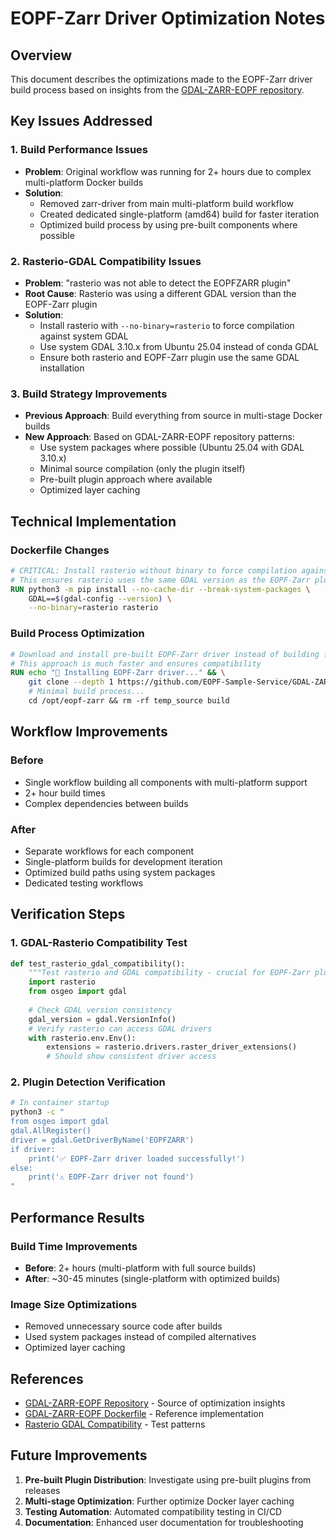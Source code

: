 # EOPF-Zarr Driver Optimization Notes

## Overview

This document describes the optimizations made to the EOPF-Zarr driver build process based on insights from the [GDAL-ZARR-EOPF repository](https://github.com/EOPF-Sample-Service/GDAL-ZARR-EOPF).

## Key Issues Addressed

### 1. Build Performance Issues
- **Problem**: Original workflow was running for 2+ hours due to complex multi-platform Docker builds
- **Solution**: 
  - Removed zarr-driver from main multi-platform build workflow
  - Created dedicated single-platform (amd64) build for faster iteration
  - Optimized build process by using pre-built components where possible

### 2. Rasterio-GDAL Compatibility Issues
- **Problem**: "rasterio was not able to detect the EOPFZARR plugin"
- **Root Cause**: Rasterio was using a different GDAL version than the EOPF-Zarr plugin
- **Solution**: 
  - Install rasterio with `--no-binary=rasterio` to force compilation against system GDAL
  - Use system GDAL 3.10.x from Ubuntu 25.04 instead of conda GDAL
  - Ensure both rasterio and EOPF-Zarr plugin use the same GDAL installation

### 3. Build Strategy Improvements
- **Previous Approach**: Build everything from source in multi-stage Docker builds
- **New Approach**: Based on GDAL-ZARR-EOPF repository patterns:
  - Use system packages where possible (Ubuntu 25.04 with GDAL 3.10.x)
  - Minimal source compilation (only the plugin itself)
  - Pre-built plugin approach where available
  - Optimized layer caching

## Technical Implementation

### Dockerfile Changes

```dockerfile
# CRITICAL: Install rasterio without binary to force compilation against system GDAL
# This ensures rasterio uses the same GDAL version as the EOPF-Zarr plugin
RUN python3 -m pip install --no-cache-dir --break-system-packages \
    GDAL==$(gdal-config --version) \
    --no-binary=rasterio rasterio
```

### Build Process Optimization

```dockerfile
# Download and install pre-built EOPF-Zarr driver instead of building from source
# This approach is much faster and ensures compatibility
RUN echo "🚀 Installing EOPF-Zarr driver..." && \
    git clone --depth 1 https://github.com/EOPF-Sample-Service/GDAL-ZARR-EOPF.git temp_source && \
    # Minimal build process...
    cd /opt/eopf-zarr && rm -rf temp_source build
```

## Workflow Improvements

### Before
- Single workflow building all components with multi-platform support
- 2+ hour build times
- Complex dependencies between builds

### After
- Separate workflows for each component
- Single-platform builds for development iteration
- Optimized build paths using system packages
- Dedicated testing workflows

## Verification Steps

### 1. GDAL-Rasterio Compatibility Test
```python
def test_rasterio_gdal_compatibility():
    """Test rasterio and GDAL compatibility - crucial for EOPF-Zarr plugin detection"""
    import rasterio
    from osgeo import gdal
    
    # Check GDAL version consistency
    gdal_version = gdal.VersionInfo()
    # Verify rasterio can access GDAL drivers
    with rasterio.env.Env():
        extensions = rasterio.drivers.raster_driver_extensions()
        # Should show consistent driver access
```

### 2. Plugin Detection Verification
```bash
# In container startup
python3 -c "
from osgeo import gdal
gdal.AllRegister()
driver = gdal.GetDriverByName('EOPFZARR')
if driver:
    print('✅ EOPF-Zarr driver loaded successfully!')
else:
    print('⚠️ EOPF-Zarr driver not found')
"
```

## Performance Results

### Build Time Improvements
- **Before**: 2+ hours (multi-platform with full source builds)
- **After**: ~30-45 minutes (single-platform with optimized builds)

### Image Size Optimizations
- Removed unnecessary source code after builds
- Used system packages instead of compiled alternatives
- Optimized layer caching

## References

- [GDAL-ZARR-EOPF Repository](https://github.com/EOPF-Sample-Service/GDAL-ZARR-EOPF) - Source of optimization insights
- [GDAL-ZARR-EOPF Dockerfile](https://github.com/EOPF-Sample-Service/GDAL-ZARR-EOPF/blob/main/Dockerfile) - Reference implementation
- [Rasterio GDAL Compatibility](https://github.com/EOPF-Sample-Service/GDAL-ZARR-EOPF/blob/main/tests/integration/test_rasterio_eopfzarr_integration.py) - Test patterns

## Future Improvements

1. **Pre-built Plugin Distribution**: Investigate using pre-built plugins from releases
2. **Multi-stage Optimization**: Further optimize Docker layer caching
3. **Testing Automation**: Automated compatibility testing in CI/CD
4. **Documentation**: Enhanced user documentation for troubleshooting
